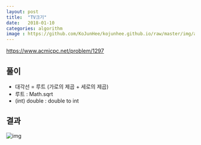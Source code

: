 ```yaml
---
layout: post
title:  "TV크기"
date:   2018-01-10
categories: algorithm
image : https://github.com/KoJunHee/kojunhee.github.io/raw/master/img/algorithm.png
---
```


<https://www.acmicpc.net/problem/1297>

## 풀이

- 대각선 = 루트 (가로의 제곱 + 세로의 제곱) 
- 루트 : Math.sqrt
- (int) double : double to int 

## 결과

![img](https://github.com/KoJunHee/kojunhee.github.io/raw/master/img/math.png)
